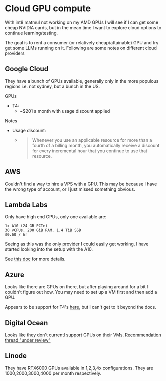 # Cloud GPU compute

With int8 matmul not working on my AMD GPUs I will see if I can get some cheap NVIDIA cards, but in the mean time I want to explore cloud options to continue learning/testing.

The goal is to rent a consumer (or relatively cheap/attainable) GPU and try get some LLMs running on it. Following are some notes on different cloud providers

## Google Cloud

They have a bunch of GPUs available, generally only in the more populous regions i.e. not sydney, but a bunch in the US.

GPUs
* T4:
    * ~$201 a month with usage discount applied

Notes
* Usage discount:
    * > Whenever you use an applicable resource for more than a fourth of a billing month, you automatically receive a discount for every incremental hour that you continue to use that resource.

## AWS

Couldn't find a way to hire a VPS with a GPU. This may be because I have the wrong type of account, or I just missed something obvious.

## Lambda Labs

Only have high end GPUs, only one available are:

```
1x A10 (24 GB PCIe)
30 vCPUs, 200 GiB RAM, 1.4 TiB SSD
$0.60 / hr
```

Seeing as this was the only provider I could easily get working, I have started looking into the setup with the A10.

See [this doc](/cloud_gpus/1_lambda_labs.md) for more details.

## Azure

Looks like there are GPUs on there, but after playing around for a bit I couldn't figure out how. You may need to set up a VM first and then add a GPU.

Appears to be support for T4's [here](https://learn.microsoft.com/en-us/azure/virtual-machines/nct4-v3-series), but I can't get to it beyond the docs.

## Digital Ocean

Looks like they don't currentl support GPUs on their VMs. [Recommendation thread "under review"](https://ideas.digitalocean.com/core-compute-platform/p/add-gpu-instances)

## Linode

They have RTX6000 GPUs available in 1,2,3,4x configurations. They are $1000,$2000,$3000,$4000 per month respectively.
